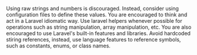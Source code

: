Using raw strings and numbers is discouraged.  Instead, consider using configuration files to define these values. 
You are encouraged to think and act in a Laravel idiomatic way. Use laravel helpers whenever possible for operations such as string manipulation, array manipulation, etc.
You are also encouraged to use Laravel's built-in features and libraries. 
Avoid hardcoded stiring references, instead, use language features to reference symbols, such as constants, enums, or class names.